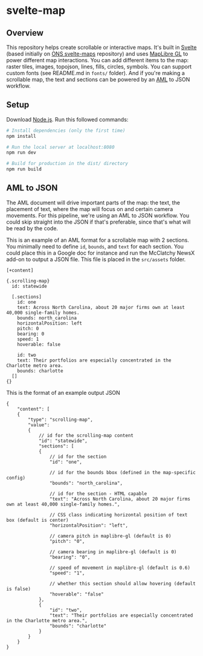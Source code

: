 # svelte-map

## Overview
This repository helps create scrollable or interactive maps. It's built in [Svelte](https://svelte.dev/) (based initially on [ONS svelte-maps](https://github.com/ONSvisual/svelte-maps) repository) and uses [MapLibre GL](https://maplibre.org/maplibre-gl-js-docs/api/) to power different map interactions. You can add different items to the map: raster tiles, images, topojson, lines, fills, circles, symbols. You can support custom fonts (see README.md in `fonts/` folder). And if you're making a scrollable map, the text and sections can be powered by an [AML](http://archieml.org/) to JSON workflow.

## Setup
Download [Node.js](https://nodejs.org/en/download/).
Run this followed commands:

``` bash
# Install dependencies (only the first time)
npm install

# Run the local server at localhost:8080
npm run dev

# Build for production in the dist/ directory
npm run build
```

## AML to JSON
The AML document will drive important parts of the map: the text, the placement of text, where the map will focus on and certain camera movements. For this pipeline, we're using an AML to JSON workflow. You could skip straight into the JSON if that's preferable, since that's what will be read by the code.

This is an example of an AML format for a scrollable map with 2 sections. You minimally need to define `id`, `bounds`, and `text` for each section. You could place this in a Google doc for instance and run the McClatchy NewsX add-on to output a JSON file. This file is placed in the `src/assets` folder.
```
[+content]

{.scrolling-map}
  id: statewide

  [.sections]
    id: one
    text: Across North Carolina, about 20 major firms own at least 40,000 single-family homes.
    bounds: north_carolina
    horizontalPosition: left
    pitch: 0
    bearing: 0
    speed: 1
    hoverable: false
    
    id: two
    text: Their portfolios are especially concentrated in the Charlotte metro area.
    bounds: charlotte
  []
{}
```

This is the format of an example output JSON
```
{
    "content": [
    {
        "type": "scrolling-map",
        "value":
        {
            // id for the scrolling-map content
            "id": "statewide",  
            "sections": [
            {
                // id for the section
                "id": "one", 
                
                // id for the bounds bbox (defined in the map-specific config)
                "bounds": "north_carolina", 
                
                // id for the section - HTML capable
                "text": "Across North Carolina, about 20 major firms own at least 40,000 single-family homes.",
                
                // CSS class indicating horizontal position of text box (default is center)
                "horizontalPosition": "left",
                
                // camera pitch in maplibre-gl (default is 0)
                "pitch": "0",
                
                // camera bearing in maplibre-gl (default is 0)
                "bearing": "0",
                
                // speed of movement in maplibre-gl (default is 0.6)
                "speed": "1",
                
                // whether this section should allow hovering (default is false)
                "hoverable": "false"
            },
            {
                "id": "two",
                "text": "Their portfolios are especially concentrated in the Charlotte metro area.",
                "bounds": "charlotte"
            }
        }
    }
}
```
